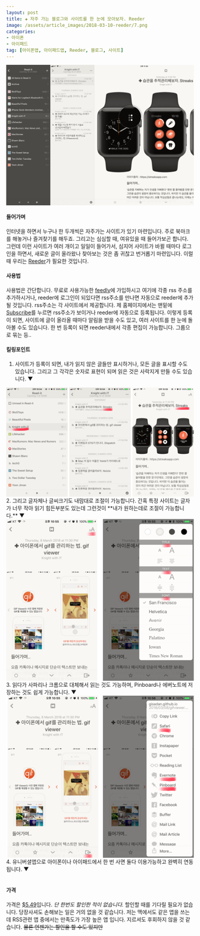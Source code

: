 ```yaml
---  
layout: post  
title: ✚ 자주 가는 블로그와 사이트를 한 눈에 모아보자. Reeder
image: /assets/article_images/2018-03-10-reeder/7.png
categories:
- 아이폰
- 아이패드
tag: [아이폰앱, 아이패드앱, Reeder, 블로그, 사이트]
---  
```

<div class="markdown-image">
<img src="/assets/article_images/2018-03-10-reeder/7.png" alt="" align="middle"/></div>

#### 들어가며
인터넷을 하면서 누구나 한 두개씩은 자주가는 사이트가 있기 마련입니다. 주로 북마크를 해놓거나 즐겨찾기를 해두죠. 그리고는 심심할 때, 여유있을 때 들어가보곤 합니다. 그런데 이런 사이트가 여러 개이고 일일이 들어가서, 심지어 사이트가 바뀔 때마다 로그인을 하면서, 새로운 글이 올라왔나 찾아보는 것은 좀 귀찮고 번거롭기 마련입니다. 이럴 때 우리는 [Reeder](http://reederapp.com/ios/)가 필요한 것입니다.

#### 사용법
사용법은 간단합니다. 무료로 사용가능한 [feedly](https://feedly.com/i/welcome)에 가입하시고 여기에 각종 rss 주소를 추가하시거나, reeder에 로그인이 되있다면 rss주소를 만나면 자동으로 reeder에 추가될 것입니다. rss주소는 각 사이트에서 제공합니다. 제 홈페이지에서는 맨밑에 [Subscribe](http://gisadan.github.io/feed.xml)를 누르면 rss주소가 보이거나 reeder에 자동으로 등록됩니다. 이렇게 등록이 되면, 사이트에 글이 올라올 때마다 알림을 받을 수도 있고, 여러 사이트를 한 눈에 돌아볼 수도 있습니다. 한 번 등록이 되면 reeder내에서 각종 편집이 가능합니다. 그룹으로 묶는 등..

#### 킬링포인트
1. 사이트가 등록이 되면, 내가 읽지 않은 글들만 표시하거나, 모든 글을 표시할 수도 있습니다. 그리고 그 각각은 숫자로 표현이 되며 읽은 것은 사락지게 만들 수도 있습니다. ▼
<div class="markdown-image">
<img src="/assets/article_images/2018-03-10-reeder/123.png" alt="" align="middle"/></div>
2. 그리고 글자체나 글씨크기도 내맘대로 조절이 가능합니다. 간혹 특정 사이트는 글자가 너무 작아 읽기 힘든부분도 있는데 그런것이 **내가 원하는데로 조절이 가능합니다.** ▼
<div class="markdown-image">
<img src="/assets/article_images/2018-03-10-reeder/45.png" alt="" align="middle"/></div>
3. 읽다가 사파리나 크롬으로 대체해서 읽는 것도 가능하며, Pinboard나 에버노트에 저장하는 것도 쉽게 가능합니다. ▼
<div class="markdown-image">
<img src="/assets/article_images/2018-03-10-reeder/46.png" alt="" align="middle"/></div>
4. 유니버셜앱으로 아이폰이나 아이패드에서 한 번 사면 둘다 이용가능하고 완벽히 연동됩니다. ▼
<div class="markdown-image">
<img src="/assets/article_images/2018-03-10-reeder/8.png" alt="" align="middle"/></div>

#### 가격
가격은 [$5.49](https://itunes.apple.com/us/app/reeder-3/id697846300?ls=1&mt=8)입니다. *단 한번도 할인한 적이 없습니다.* 할인할 때를 기다릴 필요가 없습니다. 당장사셔도 손해보는 일은 거의 없을 것 같습니다. 저는 맥에서도 같은 앱을 쓰는데 RSS관련 앱 중에서는 만족도가 가장 높은 앱 입니다. 지르셔도 후회하지 않을 것 같습니다. ~~물론 언젠가는 할인을 할 수도 있지만~~
